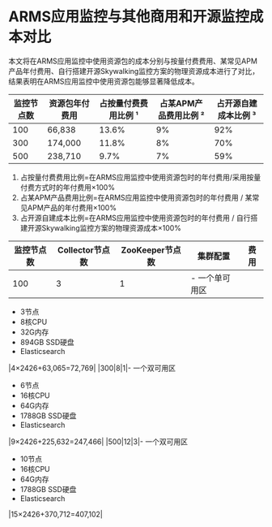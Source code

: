 # ARMS应用监控与其他商用和开源监控成本对比

本文将在ARMS应用监控中使用资源包的成本分别与按量付费费用、某常见APM产品年付费用、自行搭建开源Skywalking监控方案的物理资源成本进行了对比，结果表明在ARMS应用监控中使用资源包能够显著降低成本。

|监控节点数|资源包年付费用|占按量付费费用比例 ¹|占某APM产品费用比例 ²|占开源自建成本比例 ³|
|-----|-------|-----------|-------------|-----------|
|100|66,838|13.6%|9%|92%|
|300|174,000|11.8%|8%|70%|
|500|238,710|9.7%|7%|59%|

1.  占按量付费费用比例=在ARMS应用监控中使用资源包时的年付费用/采用按量付费方式时的年付费用×100%
2.  占某APM产品费用比例=在ARMS应用监控中使用资源包时的年付费用 / 某常见APM产品的年付费用×100%
3.  占开源自建成本比例=在ARMS应用监控中使用资源包时的年付费用 / 自行搭建开源Skywalking监控方案的物理资源成本×100%

|监控节点数|Collector节点数|ZooKeeper节点数|集群配置|费用|
|-----|------------|------------|----|--|
|100|3|1|-   一个单可用区
-   3节点
-   8核CPU
-   32G内存
-   894GB SSD硬盘
-   Elasticsearch

|4×2426+63,065=72,769|
|300|8|1|-   一个双可用区
-   6节点
-   16核CPU
-   64G内存
-   1788GB SSD硬盘
-   Elasticsearch

|9×2426+225,632=247,466|
|500|12|3|-   一个双可用区
-   10节点
-   16核CPU
-   64G内存
-   1788GB SSD硬盘
-   Elasticsearch

|15×2426+370,712=407,102|

